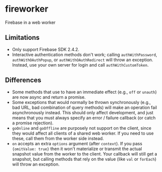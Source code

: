# fireworker
Firebase in a web worker

## Limitations
- Only support Firebase SDK 2.4.2.
- Interactive authentication methods don't work; calling `authWithPassword`, `authWithOAuthPopup`, or `authWithOAuthRedirect` will throw an exception.  Instead, use your own server for login and call `authWithCustomToken`.

## Differences
- Some methods that use to have an immediate effect (e.g., `off` or `unauth`) are now async and return a promise.
- Some exceptions that would normally be thrown synchronously (e.g., bad URL, bad combination of query methods) will make an operation fail asynchronously instead.  This should only affect development, and just means that you must always specify an error / failure callback (or catch a promise rejection).
- `goOnline` and `goOffline` are purposely not support on the client, since they would affect all clients of a shared web worker.  If you need to use these, call them from the worker side instead.
- `on` accepts an extra `options` argument (after `context`).  If you pass `{omitValue: true}` then it won't materialize or transmit the actual snapshot value from the worker to the client.  Your callback will still get a snapshot, but calling methods that rely on the value (like `val` or `forEach`) will throw an exception.
